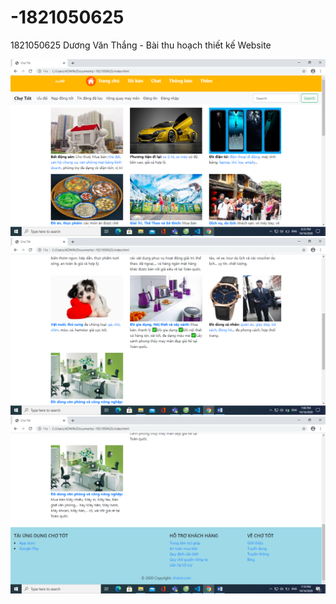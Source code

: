 # -1821050625
1821050625 Dương Văn Thắng - Bài thu hoạch thiết kế Website

![alt text](screenshots/img1.png "Title")
![alt text](screenshots/img2.png "Title")
![alt text](screenshots/img3.png "Title")

